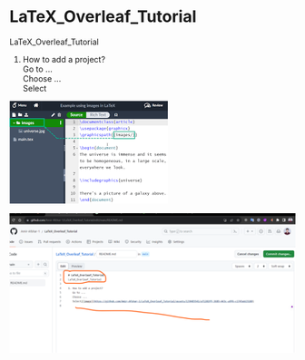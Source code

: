 # LaTeX_Overleaf_Tutorial
LaTeX_Overleaf_Tutorial

1. How to add a project?   
   Go to ...   
   Choose ...    
   Select   

![1](Archive/images_of_documents/1.png)   

![2](Archive/images_of_documents/2.png)
